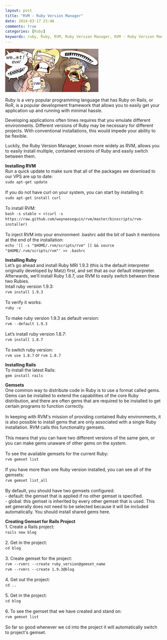 ```yaml
---
layout: post
title: "RVM - Ruby Version Manager"
date: 2014-03-17 23:48
comments: true
categories: [Ruby]
keywords: ruby, Ruby, RVM, Ruby Version Manager, RVM - Ruby Version Manager, Installing RVM, Installing Rails, Install RVM, Install Rails, Gemset, gemset, Gemsets, gemsets, Creating Gemset for Rails Project, Creating Gemset for Specific Rails Project
---
```


<img src="/images/rvm.png" width="300" />
<p>
  Ruby is a very popular programming language that has Ruby on Rails, or RoR, is a popular development framework that allows you to easily get your application up and running with minimal hassle.<br/>
</p>
<p>
  Developing applications often times requires that you emulate different environments. Different versions of Ruby may be necessary for different projects. With conventional installations, this would impede your ability to be flexible.<br/>
</p>
<p>
  Luckily, the Ruby Version Manager, known more widely as RVM, allows you to easily install multiple, contained versions of Ruby and easily switch between them.
</p>
<p>
  <strong>Installing RVM</strong><br/>
  Run a quick update to make sure that all of the packages we download to our VPS are up to date:<br/>
  <code>sudo apt-get update</code><br/><br/>
  If you do not have curl on your system, you can start by installing it:<br/>
  <code>sudo apt-get install curl</code><br/><br/>
  To install RVM:<br/>
  <code>bash -s stable < <(curl -s https://raw.github.com/wayneeseguin/rvm/master/binscripts/rvm-installer)</code><br/><br/>
  To inject RVM into your environment .bashrc add the bit of bash it mentions at the end of the installation:<br/>
  <code>echo '[[ -s "$HOME/.rvm/scripts/rvm" ]] && source "$HOME/.rvm/scripts/rvm"' >> .bashrc</code>
</p>
<p>
  <strong>Installing Ruby</strong><br/>
  Let’s go ahead and install Ruby MRI 1.9.3 (this is the default interpreter originally developed by Matz) first, and set that as our default interpreter. Afterwards, we’ll install Ruby 1.8.7, use RVM to easily switch between these two Rubies.<br/>
  Intall ruby version 1.9.3:<br/>
  <code>rvm install 1.9.3</code><br/><br/>
  To verify it works:<br/>
  <code>ruby -v</code><br/><br/>
  To make ruby version 1.9.3 as default version:<br/>
  <code>rvm --default 1.9.3</code><br/><br/>
  Let’s install ruby version 1.8.7:<br/>
  <code>rvm install 1.8.7</code><br/><br/>
  To switch ruby version:<br/>
  <code>rvm use 1.8.7</code> or <code>rvm 1.8.7</code>
</p>
<p>
  <strong>Installing Rails</strong><br/>
  To install the latest Rails:<br/>
  <code>gem install rails</code><br/>
</p>
<p>
  <strong>Gemsets</strong><br/>
  One common way to distribute code in Ruby is to use a format called gems. Gems can be installed to extend the capabilities of the core Ruby distribution, and there are often gems that are required to be installed to get certain programs to function correctly.<br/><br/>
  In keeping with RVM's mission of providing contained Ruby environments, it is also possible to install gems that are only associated with a single Ruby installation. RVM calls this functionality gemsets.<br/><br/>
  This means that you can have two different versions of the same gem, or you can make gems unaware of other gems on the system.<br/><br/>
  To see the available gemsets for the current Ruby:<br/>
  <code>rvm gemset list</code><br/><br/>
  If you have more than one Ruby version installed, you can see all of the gemsets:<br/>
  <code>rvm gemset list_all</code><br/><br/>
  By default, you should have two gemsets configured:<br/>
  - default: the gemset that is applied if no other gemset is specified.<br/>
  - global: this gemset is inherited by every other gemset that is used. This set generally does not need to be selected because it will be included automatically. You should install shared gems here.<br/>
</p>
<p>
  <strong>Creating Gemset for Rails Project</strong><br/>
  1. Create a Rails project:<br/>
  <code>rails new blog</code><br/><br/>
  2. Get in the project:<br/>
  <code>cd blog</code><br/><br/>
  3. Create gemset for the project:<br/>
  <code>rvm --rvmrc --create ruby_version@gemset_name</code><br/>
  <code>rvm --rvmrc --create 1.9.3@blog</code><br/><br/>
  4. Get out the project:<br/>
  <code>cd ..</code><br/><br/>
  5. Get in the project:<br/>
  <code>cd blog</code><br/><br/>
  6. To see the gemset that we have created and stand on:<br/>
  <code>rvm gemset list</code><br/><br/>
  So far so good whenever we cd into the project it will automatically switch to project's gemset.
</p>